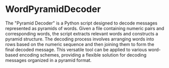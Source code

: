 # WordPyramidDecoder

The "Pyramid Decoder" is a Python script designed to decode messages represented as pyramids of words. Given a file containing numeric pairs and corresponding words, the script extracts relevant words and constructs a pyramid structure. The decoding process involves arranging words into rows based on the numeric sequence and then joining them to form the final decoded message. This versatile tool can be applied to various word-based encoding schemes, providing a flexible solution for decoding messages organized in a pyramid format.
